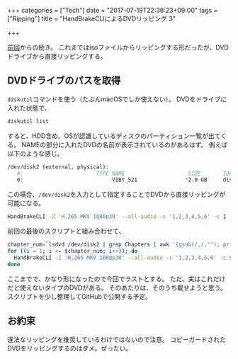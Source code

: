 +++
categories = ["Tech"]
date = "2017-07-19T22:36:23+09:00"
tags = ["Ripping"]
title = "HandBrakeCLIによるDVDリッピング 3"

+++

[前回](../ripping_2/)からの続き。
これまではisoファイルからリッピングする形だったが、DVDドライブから直接リッピングする。


## DVDドライブのパスを取得
`diskutil`コマンドを使う（たぶんmacOSでしか使えない）。
DVDをドライブに入れた状態で、

```bash
diskutil list
```

すると、HDD含め、OSが認識しているディスクのパーティション一覧が出てくる。
NAMEの部分に入れたDVDの名前が表示されているのがあるはず。
例えば以下のような感じ。

```bash
/dev/disk2 (external, physical):
   #:                       TYPE NAME                    SIZE       IDENTIFIER
   0:                            VIBY_521               *2.0 GB     disk2
```

この場合、`/dev/disk2`を入力として指定することでDVDから直接リッピングが可能になる。

```bash
HandBrakeCLI -Z 'H.265 MKV 1080p30' --all-audio -s '1,2,3,4,5,6' -c 1 -i /dev/disk2 -o hoge_1.mkv
```

前回の最後のスクリプトと組み合わせて、

```bash
chapter_num=`lsdvd /dev/disk2 | grep Chapters | awk '{gsub(/,/,""); print $6}'`
for ((i = 1; i <= $chapter_num; i++)); do
  HandBrakeCLI -Z 'H.265 MKV 1080p30' --all-audio -s '1,2,3,4,5,6' -c $i -i /dev/disk2 -o hoge_$(printf %02d $i).mkv
done
```

ここまでで、かなり形になったので今回でラストとする。
ただ、実はこれだけだと使えないタイプのDVDがある。
そのあたりは、そのうち載せようと思う。スクリプトを少し整理してGitHubで公開する予定。


## お約束
違法なリッピングを推奨しているわけではないので注意。
コピーガードされたDVDをリッピングするのはダメ。ぜったい。
